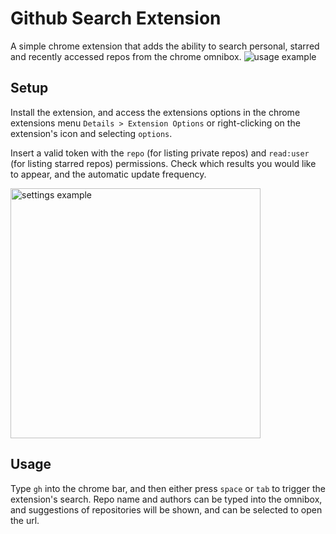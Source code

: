 # Github Search Extension

A simple chrome extension that adds the ability to search personal, starred and recently accessed repos from the chrome omnibox.
![usage example](https://github.com/user-attachments/assets/71592a61-569e-44a1-a5b6-bc3ff87bff7e)


## Setup

Install the extension, and access the extensions options in the chrome extensions menu `Details > Extension Options` or right-clicking on the extension's icon and selecting `options`.

Insert a valid token with the `repo` (for listing private repos) and `read:user` (for listing starred repos) permissions. Check which results you would like to appear, and the automatic update frequency.

<img src="https://github.com/user-attachments/assets/0920ce28-2130-4469-9bc7-169548ee76c5" alt="settings example" style="width: 400px;">

## Usage

Type `gh` into the chrome bar, and then either press `space` or `tab` to trigger the extension's search. Repo name and authors can be typed into the omnibox, and suggestions of repositories will be shown, and can be selected to open the url.
